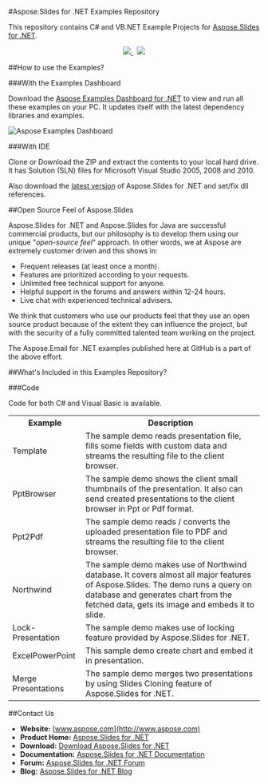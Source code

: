 #Aspose.Slides for .NET Examples Repository

This repository contains C# and VB.NET Example Projects for [Aspose.Slides for .NET](http://www.aspose.com/categories/.net-components/aspose.slides-for-.net/default.aspx).
<br/>
<p align="center">
  <a title="Download Examples Dashboard" href="http://www.aspose.com/community/files/51/.net-components/aspose-examples-for-.net/default.aspx">
	<img src="https://raw.github.com/AsposeExamples/java-examples-dashboard/master/images/downloadDasboard-Button-Large.png" />
  </a>
  &nbsp;
  <a title="Download Examples ZIP" href="https://github.com/asposeslides/Aspose_Slides_NET/archive/master.zip">
	<img src="https://raw.github.com/AsposeExamples/java-examples-dashboard/master/images/downloadZip-Button-Large.png" />
  </a>
</p>

##How to use the Examples?

###With the Examples Dashboard

Download the [Aspose Examples Dashboard for .NET](http://www.aspose.com/community/files/51/.net-components/aspose-examples-for-.net/default.aspx) to view and run all these examples on your PC. It updates itself with the latest dependency libraries and examples.

![Aspose Examples Dashboard](http://www.aspose.com/blogs/wp-content/uploads/2013/04/Dotnet-Dashboard.png "Aspose Examples Dashboard")

###With IDE

Clone or Download the ZIP and extract the contents to your local hard drive. It has Solution (SLN) files for Microsoft Visual Studio 2005, 2008 and 2010.

Also download the [latest version](http://www.aspose.com/community/files/51/.net-components/aspose.slides-for-.net/default.aspx) of Aspose.Slides for .NET and set/fix dll references.

##Open Source Feel of Aspose.Slides

Aspose.Slides for .NET and Aspose.Slides for Java are successful commercial products, but our philosophy is to develop them using our unique "*open-source feel*" approach. In other words, we at Aspose are extremely customer driven and this shows in:

+ Frequent releases (at least once a month).
+ Features are prioritized according to your requests.
+ Unlimited free technical support for anyone.
+ Helpful support in the forums and answers within 12-24 hours.
+ Live chat with experienced technical advisers.

We think that customers who use our products feel that they use an open source product because of the extent they can influence the project, but with the security of a fully committed talented team working on the project.

The Aspose.Email for .NET examples published here at GitHub is a part of the above effort.

##What's Included in this Examples Repository?

###Code

Code for both C# and Visual Basic is available.

<table>
  <tr><th>Example<th>Description</th></tr>
  <tr><td>Template</td><td>The sample demo reads presentation file, fills some fields with custom data and streams the resulting file to the client browser.</td></tr>
  <tr><td>PptBrowser</td><td>The sample demo shows the client small thumbnails of the presentation. It also can send created presentations to the client browser in Ppt or Pdf format.</td></tr>
  <tr><td>Ppt2Pdf</td><td>The sample demo reads / converts the uploaded presentation file to PDF and streams the resulting file to the client browser.</td></tr>
  <tr><td>Northwind</td><td>The sample demo makes use of Northwind database. It covers almost all major features of Aspose.Slides. The demo runs a query on database and generates chart from the fetched data, gets its image and embeds it to slide.</td></tr>
  <tr><td>Lock-Presentation</td><td>The sample demo makes use of locking feature provided by Aspose.Slides for .NET. </td></tr>
  <tr><td>ExcelPowerPoint</td><td>This sample demo create chart and embed it in presentation.</td></tr>
  <tr><td>Merge Presentations</td><td>The sample demo merges two presentations by using Slides Cloning feature of Aspose.Slides for .NET.</td></tr>
</table>

##Contact Us

+ **Website:** [www.aspose.com](http://www.aspose.com)
+ **Product Home:** [Aspose.Slides for .NET](http://www.aspose.com/categories/.net-components/aspose.slides-for-.net/default.aspx)
+ **Download:** [Download Aspose.Slides for .NET](http://www.aspose.com/community/files/51/.net-components/aspose.slides-for-.net/category1108.aspx)
+ **Documentation:** [Aspose.Slides for .NET Documentation](http://www.aspose.com/documentation/.net-components/aspose.slides-for-.net/index.html)
+ **Forum:** [Aspose.Slides for .NET Forum](http://www.aspose.com/community/forums/aspose.slides-product-family/109/showforum.aspx)
+ **Blog:** [Aspose.Slides for .NET Blog](http://www.aspose.com/blogs/aspose-products/aspose-slides-product-family.html)
